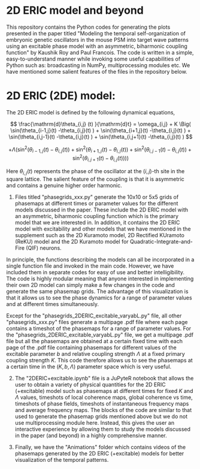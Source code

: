 # 2D ERIC model and beyond

This repository contains the Python codes for generating the plots presented in the paper titled "Modeling the temporal self-organization of embryonic genetic oscillators in the mouse PSM into target wave patterns using an excitable phase model with an asymmetric, biharmonic coupling function" by Kaushik Roy and Paul Francois. The code is written in a simple, easy-to-understand manner while invoking some useful capabilities of Python such as: broadcasting in NumPy, multiprocessing modules etc. We have mentioned some salient features of the files in the repository below.

# 2D ERIC (2DE) model:

The 2D ERIC model is defined by the following dynamical equations,

$$ \frac{\mathrm{d}\theta_{i,j} (t) }{\mathrm{d}t}  = \omega_{i,j} + K \Big( \sin(\theta_{i-1,j}(t) -\theta_{i,j}(t) ) + \sin(\theta_{i+1,j}(t) -\theta_{i,j}(t) ) + \sin(\theta_{i,j-1}(t) -\theta_{i,j}(t) ) + \sin(\theta_{i,j+1}(t) -\theta_{i,j}(t) ) $$

$$ + \Lambda \big ( \sin^2(\theta_{i-1,j}(t) -\theta_{i,j} (t)) + \sin^2(\theta_{i+1,j}(t) -\theta_{i,j}(t) ) + \sin^2(\theta_{i,j-1}(t) -\theta_{i,j} (t)) + \sin^2(\theta_{i,j+1}(t) -\theta_{i,j}(t) ) \big) \Big)  $$

Here $\theta_{i,j}(t)$ represents the phase of the oscillator at the $(i,j)$-th site in the square lattice. The salient feature of the coupling is that it is asymmetric and contains a genuine higher order harmonic. 

1. Files titled "phasegrids_xxx.py" generate the 10x10 or 5x5 grids of phasemaps at different times or parameter values for the different models discussed in the paper. These include the 2D ERIC model with an asymmetric, biharmonic coupling function which is the primary model that we are interested in. In addition, it contains the 2D ERIC model with excitability and other models that we have mentioned in the supplement such as the 2D Kuramoto model, 2D Rectified KUramoto (ReKU) model and the 2D Kuramoto model for Quadratic-Integrate-and-Fire (QIF) neurons.

In principle, the functions describing the models can all be incorporated in a single function file and invoked in the main code. However, we have included them in separate codes for easy of use and better intelligibility. The code is highly modular meaning that anyone interested in implementing their own 2D model can simply make a few changes in the code and generate the same phasemap grids. The advantage of this visualization is that it allows us to see the phase dynamics for a range of parameter values and at different times simultaneously. 

Except for the "phasegrids_2DERIC_excitable_varyabL.py" file, all other "phasegrids_xxx.py" files generate a multipage .pdf file where each page contains a timeshot of the phasemaps for a range of parameter values. For the "phasegrids_2DERIC_excitable_varyabL.py" file, we get a multipage .pdf file but all the phasemaps are obtained at a certain fixed time with each page of the .pdf file containing phasemaps for different values of the excitable parameter $b$ and relative coupling strength $\Lambda$ at a fixed primary coupling strength $K$. This code therefore allows us to see the phasemaps at a certain time in the $(K,b,\Lambda)$ parameter space which is very useful. 

2. The "2DERIC+excitable.ipynb" file is a JuPyteR notebook that allows the user to obtain a variety of physical quantities for the 2D ERIC (+excitable) model such as phasemaps at different times for fixed $K$ and $\Lambda$ values, timeshots of local coherence maps, global coherence vs time, timeshots of phase fields, timeshots of instantaneous frequency maps and average frequency maps. The blocks of the code are similar to that used to generate the phasemap grids mentioned above but we do not use multiprocessing module here. Instead, this gives the user an interactive experience by allowing them to study the models discussed in the paper (and beyond) in a highly comprehensive manner.

3. Finally, we have the "Animations" folder which contains videos of the phasemaps generated by the 2D ERIC (+excitable) models for better visualization of the temporal patterns.  

